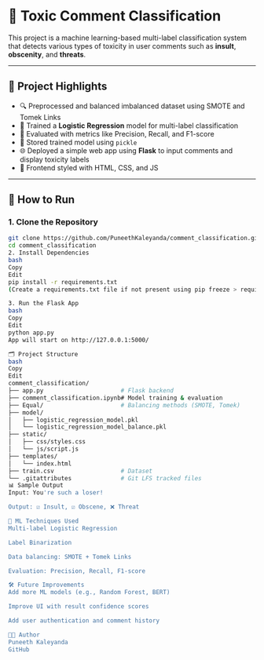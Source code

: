 # 🧠 Toxic Comment Classification

This project is a machine learning-based multi-label classification system that detects various types of toxicity in user comments such as **insult**, **obscenity**, and **threats**.

---

## 📌 Project Highlights

- 🔍 Preprocessed and balanced imbalanced dataset using SMOTE and Tomek Links
- 🤖 Trained a **Logistic Regression** model for multi-label classification
- 🧪 Evaluated with metrics like Precision, Recall, and F1-score
- 💾 Stored trained model using `pickle`
- 🌐 Deployed a simple web app using **Flask** to input comments and display toxicity labels
- 🎨 Frontend styled with HTML, CSS, and JS

---

## 🚀 How to Run

### 1. Clone the Repository

```bash
git clone https://github.com/PuneethKaleyanda/comment_classification.git
cd comment_classification
2. Install Dependencies
bash
Copy
Edit
pip install -r requirements.txt
(Create a requirements.txt file if not present using pip freeze > requirements.txt)

3. Run the Flask App
bash
Copy
Edit
python app.py
App will start on http://127.0.0.1:5000/

🗂️ Project Structure
bash
Copy
Edit
comment_classification/
├── app.py                      # Flask backend
├── comment_classification.ipynb# Model training & evaluation
├── Equal/                      # Balancing methods (SMOTE, Tomek)
├── model/
│   ├── logistic_regression_model.pkl
│   └── logistic_regression_model_balance.pkl
├── static/
│   ├── css/styles.css
│   └── js/script.js
├── templates/
│   └── index.html
├── train.csv                   # Dataset
└── .gitattributes              # Git LFS tracked files
📊 Sample Output
Input: You're such a loser!

Output: ☑️ Insult, ☑️ Obscene, ❌ Threat

🧠 ML Techniques Used
Multi-label Logistic Regression

Label Binarization

Data balancing: SMOTE + Tomek Links

Evaluation: Precision, Recall, F1-score

🛠️ Future Improvements
Add more ML models (e.g., Random Forest, BERT)

Improve UI with result confidence scores

Add user authentication and comment history

👨‍💻 Author
Puneeth Kaleyanda
GitHub